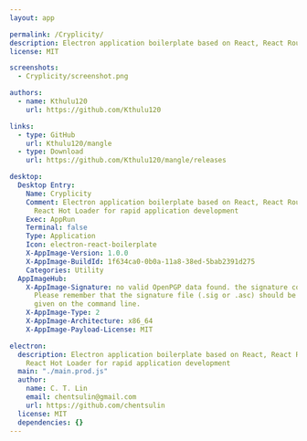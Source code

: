 ```yaml
---
layout: app

permalink: /Cryplicity/
description: Electron application boilerplate based on React, React Router, Webpack, React Hot Loader for rapid application development
license: MIT

screenshots:
  - Cryplicity/screenshot.png

authors:
  - name: Kthulu120
    url: https://github.com/Kthulu120

links:
  - type: GitHub
    url: Kthulu120/mangle
  - type: Download
    url: https://github.com/Kthulu120/mangle/releases

desktop:
  Desktop Entry:
    Name: Cryplicity
    Comment: Electron application boilerplate based on React, React Router, Webpack,
      React Hot Loader for rapid application development
    Exec: AppRun
    Terminal: false
    Type: Application
    Icon: electron-react-boilerplate
    X-AppImage-Version: 1.0.0
    X-AppImage-BuildId: 1f634ca0-0b0a-11a8-38ed-5bab2391d275
    Categories: Utility
  AppImageHub:
    X-AppImage-Signature: no valid OpenPGP data found. the signature could not be verified.
      Please remember that the signature file (.sig or .asc) should be the first file
      given on the command line.
    X-AppImage-Type: 2
    X-AppImage-Architecture: x86_64
    X-AppImage-Payload-License: MIT

electron:
  description: Electron application boilerplate based on React, React Router, Webpack,
    React Hot Loader for rapid application development
  main: "./main.prod.js"
  author:
    name: C. T. Lin
    email: chentsulin@gmail.com
    url: https://github.com/chentsulin
  license: MIT
  dependencies: {}
---
```

